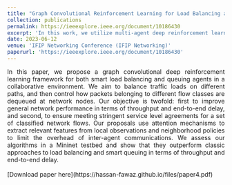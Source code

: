 ```yaml
---
title: "Graph Convolutional Reinforcement Learning for Load Balancing and Smart Queuing"
collection: publications
permalink: https://ieeexplore.ieee.org/document/10186430
excerpt: 'In this work, we utilize multi-agent deep reinforcement learning to jointly tackle load balancing and queue management in networks.'
date: 2023-06-12
venue: 'IFIP Networking Conference (IFIP Networking)'
paperurl: 'https://ieeexplore.ieee.org/document/10186430'
---
```

<div style="text-align: justify;">
In this paper, we propose a graph convolutional deep reinforcement learning framework for both smart load balancing and queuing agents in a collaborative environment. We aim to balance traffic loads on different paths, and then control how packets belonging to different flow classes are dequeued at network nodes. Our objective is twofold: first to improve general network performance in terms of throughput and end-to-end delay, and second, to ensure meeting stringent service level agreements for a set of classified network flows. Our proposals use attention mechanisms to extract relevant features from local observations and neighborhood policies to limit the overhead of inter-agent communications. We assess our algorithms in a Mininet testbed and show that they outperform classic approaches to load balancing and smart queuing in terms of throughput and end-to-end delay.
</div>
<br>
[Download paper here](https://hassan-fawaz.github.io/files/paper4.pdf)


